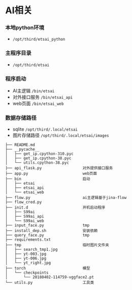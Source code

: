 # AI相关
### 本地python环境
- `/opt/third/etsai_python`

### 主程序目录
- `/opt/third/etsai`
### 程序启动
 - AI主逻辑        `/bin/etsai`
 - 对外接口服务     `/bin/etsai_api`
 - web页面         `/bin/etsai_web`

### 数据存储路径
- sqlite `/opt/third/.local/etsai`
- 图片存储路径 `/opt/third/.local/etsai/images`


```shell
├── README.md
├── __pycache__
│   ├── get_ip.cpython-310.pyc
│   ├── get_ip.cpython-38.pyc
│   └── utils.cpython-38.pyc
├── api_flask.py                  对外提供接口服务
├── app.py                        web页面
├── bin                           启动
│   ├── etsai
│   ├── etsai_api
│   └── etsai_web
├── flow.py                       ai主逻辑基于jina-flow
├── flow_cred.py
├── init.d                        开机启动程序
│   ├── S99ai
│   ├── S99ai_api
│   └── S99ai_web
├── input_face.py                 tmp
├── install_dep.sh                安装依赖
├── query_face.py                 tmp
├── requirements.txt
├── tmp                           临时图片文件夹
│   ├── search_tmp1.jpg
│   ├── yt-003.jpg
│   ├── yt-006.jpg
│   └── yt_right.jpg
├── torch                         模型
│   └── checkpoints
│       └── 20180402-114759-vggface2.pt
└── utils.py                      工具类
```
